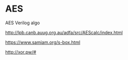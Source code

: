 # AES
AES Verilog algo

http://lpb.canb.auug.org.au/adfa/src/AEScalc/index.html

https://www.samiam.org/s-box.html

http://xor.pw/#
